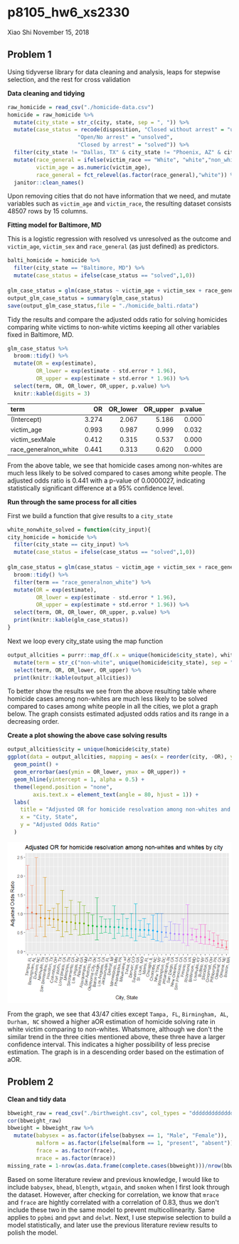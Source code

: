 p8105\_hw6\_xs2330
================
Xiao Shi
November 15, 2018

Problem 1
---------

Using tidyverse library for data cleaning and analysis, leaps for stepwise selection, and the rest for cross validation

**Data cleaning and tidying**

``` r
raw_homicide = read_csv("./homicide-data.csv") 
homicide = raw_homicide %>%
  mutate(city_state = str_c(city, state, sep = ", ")) %>%
  mutate(case_status = recode(disposition, "Closed without arrest" = "unsolved", 
                      "Open/No arrest" = "unsolved",
                      "Closed by arrest" = "solved")) %>%
  filter(city_state != "Dallas, TX" & city_state != "Phoenix, AZ" & city_state != "Kansas City, MO" & city_state != "Tulsa, AL") %>%
  mutate(race_general = ifelse(victim_race == "White", "white","non_white"),
         victim_age = as.numeric(victim_age),
         race_general = fct_relevel(as.factor(race_general),"white")) %>%
  janitor::clean_names()
```

Upon removing cities that do not have information that we need, and mutate variables such as `victim_age` and `victim_race`, the resulting dataset consists 48507 rows by 15 columns.

**Fitting model for Baltimore, MD**

This is a logistic regression with resolved vs unresolved as the outcome and `victim_age`, `victim_sex` and `race_general` (as just defined) as predictors.

``` r
balti_homicide = homicide %>%
  filter(city_state == "Baltimore, MD") %>%
  mutate(case_status = ifelse(case_status == "solved",1,0))

glm_case_status = glm(case_status ~ victim_age + victim_sex + race_general, data = balti_homicide, family = binomial())
output_glm_case_status = summary(glm_case_status)
save(output_glm_case_status,file = "./homicide_balti.rdata")
```

Tidy the results and compare the adjusted odds ratio for solving homicides comparing white victims to non-white victims keeping all other variables fixed in Baltimore, MD.

``` r
glm_case_status %>% 
  broom::tidy() %>% 
  mutate(OR = exp(estimate),
         OR_lower = exp(estimate - std.error * 1.96),
         OR_upper = exp(estimate + std.error * 1.96)) %>%
  select(term, OR, OR_lower, OR_upper, p.value) %>% 
  knitr::kable(digits = 3)
```

| term                    |     OR|  OR\_lower|  OR\_upper|  p.value|
|:------------------------|------:|----------:|----------:|--------:|
| (Intercept)             |  3.274|      2.067|      5.186|    0.000|
| victim\_age             |  0.993|      0.987|      0.999|    0.032|
| victim\_sexMale         |  0.412|      0.315|      0.537|    0.000|
| race\_generalnon\_white |  0.441|      0.313|      0.620|    0.000|

From the above table, we see that homicide cases among non-whites are much less likely to be solved compared to cases among white people. The adjusted odds ratio is 0.441 with a p-value of 0.0000027, indicating statistically significant difference at a 95% confidence level.

**Run through the same process for all cities**

First we build a function that give results to a `city_state`

``` r
white_nonwhite_solved = function(city_input){
city_homicide = homicide %>%
  filter(city_state == city_input) %>%
  mutate(case_status = ifelse(case_status == "solved",1,0))

glm_case_status = glm(case_status ~ victim_age + victim_sex + race_general, data = city_homicide, family = binomial()) %>%
  broom::tidy() %>% 
  filter(term == "race_generalnon_white") %>%
  mutate(OR = exp(estimate),
         OR_lower = exp(estimate - std.error * 1.96),
         OR_upper = exp(estimate + std.error * 1.96)) %>%
  select(term, OR, OR_lower, OR_upper, p.value) %>% 
  print(knitr::kable(glm_case_status))
}
```

Next we loop every city\_state using the map function

``` r
output_allcities = purrr::map_df(.x = unique(homicide$city_state), white_nonwhite_solved) %>%
  mutate(term = str_c("non-white", unique(homicide$city_state), sep = " in ")) %>%
  select(term, OR, OR_lower, OR_upper) %>%
  print(knitr::kable(output_allcities))
```

To better show the results we see from the above resulting table where homicide cases among non-whites are much less likely to be solved compared to cases among white people in all the cities, we plot a graph below. The graph consists estimated adjusted odds ratios and its range in a decreasing order.

**Create a plot showing the above case solving results**

``` r
output_allcities$city = unique(homicide$city_state)
ggplot(data = output_allcities, mapping = aes(x = reorder(city, -OR), y = OR, color = reorder(city, -OR))) +
  geom_point() +
  geom_errorbar(aes(ymin = OR_lower, ymax = OR_upper)) +
  geom_hline(yintercept = 1, alpha = 0.5) +
  theme(legend.position = "none", 
        axis.text.x = element_text(angle = 80, hjust = 1)) +
  labs(
    title = "Adjusted OR for homicide resolvation among non-whites and whites by city",
    x = "City, State",
    y = "Adjusted Odds Ratio"
  )
```

![](p8105_hw6_xs2330_files/figure-markdown_github/unnamed-chunk-6-1.png)

From the graph, we see that 43/47 cities except `Tampa, FL`, `Birmingham, AL`, `Durham, NC` showed a higher aOR estimation of homicide solving rate in white victim comparing to non-whites. Whatsmore, although we don't the similar trend in the three cities mentioned above, these three have a larger confidence interval. This indicates a higher possibility of less precise estimation. The graph is in a descending order based on the estimation of aOR.

Problem 2
---------

**Clean and tidy data**

``` r
bbweight_raw = read_csv("./birthweight.csv", col_types = "dddddddddddddddddddd") 
cor(bbweight_raw)
bbweight = bbweight_raw %>%
  mutate(babysex = as.factor(ifelse(babysex == 1, "Male", "Female")),
         malform = as.factor(ifelse(malform == 1, "present", "absent")),
         frace = as.factor(frace),
         mrace = as.factor(mrace))
missing_rate = 1-nrow(as.data.frame(complete.cases(bbweight)))/nrow(bbweight)
```

Based on some literature review and previous knowledge, I would like to include `babysex`, `bhead`, `blength`, `wtgain`, and `smoken` when I first look through the dataset. However, after checking for correlation, we know that `mrace` and `frace` are hightly correlated with a correlation of 0.83, thus we don't include these two in the same model to prevent multicollinearity. Same applies to `ppbmi` and `ppwt` and `delwt`. Next, I use stepwise selection to build a model statistically, and later use the previous literature review results to polish the model.
